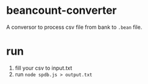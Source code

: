 # beancount-converter
A conversor to process csv file from bank to `.bean` file.

# run

1. fill your csv to input.txt
2. run `node spdb.js > output.txt`
